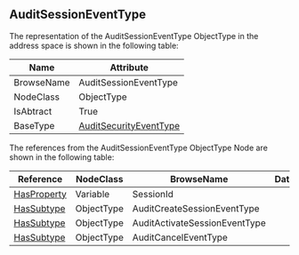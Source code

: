 <!-- objecttype -->
## AuditSessionEventType
The representation of the AuditSessionEventType ObjectType in the address space is shown in the following table:  

|Name|Attribute|
|---|---|
|BrowseName|AuditSessionEventType|
|NodeClass|ObjectType|
|IsAbtract|True|
|BaseType|[AuditSecurityEventType](../../../Part5/ObjectTypes/AuditSecurityEventType/readme.md)|

The references from the AuditSessionEventType ObjectType Node are shown in the following table:  

|Reference|NodeClass|BrowseName|DataType|TypeDefinition|ModellingRule|
|---|---|---|---|---|---|
|[HasProperty](../../../Part3/ReferenceTypes/HasProperty/readme.md)|Variable|SessionId||[PropertyType](../../Part5/VariableTypes/PropertyType/readme.md)|[Mandatory](../../Objects/Mandatory/readme.md)|
|[HasSubtype](../../../Part3/ReferenceTypes/HasSubtype/readme.md)|ObjectType|AuditCreateSessionEventType||||
|[HasSubtype](../../../Part3/ReferenceTypes/HasSubtype/readme.md)|ObjectType|AuditActivateSessionEventType||||
|[HasSubtype](../../../Part3/ReferenceTypes/HasSubtype/readme.md)|ObjectType|AuditCancelEventType||||

